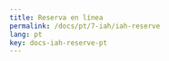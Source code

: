 ```yaml
---
title: Reserva en línea
permalink: /docs/pt/7-iah/iah-reserve
lang: pt
key: docs-iah-reserve-pt
---
```

